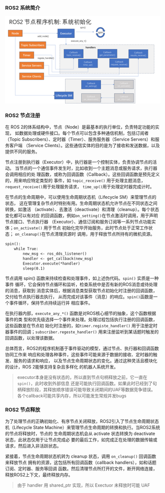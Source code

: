 ### ROS2 系统简介


![|500](../../attach/Pasted%20image%2020240323154317.png)

### ROS2 节点注册

在 ROS 2的体系结构中，节点（Node）是最基本的执行单位，负责特定功能的实现，
如数据处理或硬件接口。每个节点可以包含多种通信机制，包括订阅者（Topic 
Subscribers）、定时器（Timer）、服务服务器（Service Servers）和服务客户端
（Service Clients）。这些通信实体的目的是为了接收和发送数据，以及提供不同的服务。

节点注册到执行器（Executor）中，执行器是一个控制实体，负责协调节点的活动。
当节点的一个通信事件发生时，比如收到一个主题消息或服务请求，执行器会调用相应的处
理函数，或称为回调函数（Callback）。这些回调函数是预先定义的，用来响应特定类型的
事件，如 `topic_receive()` 用于处理主题消息，`request_receive()`用于处理服务请求，
`time_up()`用于处理定时器完成计时。

在节点的生命周期中，可以使用生命周期状态机（Lifecycle SM）来管理节点的状态，
这在管理复杂节点时特别有用。生命周期状态机允许节点在不同状态之间转换，如激活
（activate）、去激活（deactivate）和清理（cleanup）。每个状态变化都可以有对应
的回调函数，例如`on_setting()`在节点激活时调用，用于声明节点接口、节点执行器
（Executor）、通信订阅和服务订阅等一系列节点功能实体；`on_activate()` 用于节点
初始化完毕开始服务，此时节点处于正常工作状态； `on_cleanup()`在节点清理资源时
调用，用于释放节点所持有的微机资源。

```
spin():
	while True:
		new_msg <- ros_dds_listener()
		handler <- get_callback(new_msg)
		Executor.execute(*handler)
		sleep(0.1)
```

节点调用 spin() 函数来持续检查和处理事件，如上述伪代码。`spin()` 实质是一种事件
循环，它会保持节点循环和监听，检查系统中是否有新的ROS消息或待处理的消息，获取到
消息实体后，根据消息类型获取节点初始化时注册的回调函数，交付给节点执行器去执行，
从而完成对该事件（消息）的响应。`spin()`函数是一个事件循环，保持节点持续运行并
相应事件。

在执行器内部，`execute_any_*()` 函数是对ROS核心细节的抽象，这个函数根据事件的类
型和优先级选择一个事件来处理。处理过程包括执行注册的回调函数，这些函数是在节点初
始化时注册的，如`timer.registe_handler()` 用于注册定时器事件的回调；`subscriber.regeste_handler()` 用来注册监听到某话题时触发的回调函数，以处理该数据。

总体而言，ROS2的程序机制基于事件驱动的模型，通过节点、执行器和回调函数协同工作来
响应和处理各种事件，这些事件可能来源于数据的接收、定时器的触发、服务的请求和响应，
以及节点生命周期状态的变化。通过这种灵活且模块化的设计，ROS 2能够支持复杂且多样化
的机器人系统开发。

> executor本身是没有状态的，所以直到节点句柄释放之前，它一直在`spin()`，此时收到外部信息
> 还是可能执行回调函数。如果此时已经到了句柄释放阶段，其释放顺序错误可能导致关闭期间的UAF等数据竞争错误。
> 各个callback可能共享内存，所以可能发生常规并发bugs

### ROS2 节点释放

为了处理节点的正确初始化、有序节点关闭释放，ROS2引入了节点生命周期状态机（Lifecycle
State Machine）来管理节点生命周期的转换和执行。当ROS2系统的节点将释放时，节点的
生命周期状态机会从 activate 状态转换为 deactivate 状态，此状态仅用于让节点完成必
要的最后工作，如完成正在处理的数据传输或请求，然后进入非活跃状态。

紧接着，节点生命周期状态机转为 cleanup 状态，调用 `on_cleanup()` 回调函数来释放节点
拥有的资源，这包括所有回调函数（callback handlers），如和话题订阅、定时器、服务等回调
函数。然后清理节点所打开的文件，断开网络连接，释放ROS2上下文，最终释放内存。

> 由于 handler 用 shared_ptr 实现，所以 Exectuor 未释放时可能 UAF 
